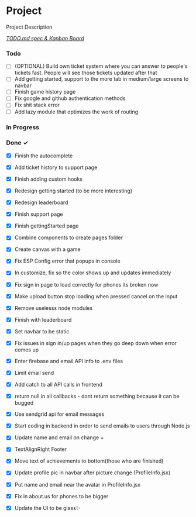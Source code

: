 # Project

Project Description

<em>[TODO.md spec & Kanban Board](https://bit.ly/3fCwKfM)</em>

### Todo

- [ ] (OPTIONAL) Build own ticket system where you can answer to people's tickets fast. People will see those tickets updated after that  
- [ ] Add getting started, support to the more tab in medium/large screens to navbar  
- [ ] Finish game history page  
- [ ] Fix google and github authentication methods  
- [ ] Fix shit stack error  
- [ ] Add lazy module that optimizes the work of routing  

### In Progress


### Done ✓

- [x] Finish the autocomplete  
- [x] Add ticket history to support page  
- [x] Finish adding custom hooks  
- [x] Redesign getting started (to be more interesting)  
- [x] Redesign leaderboard  
- [x] Finish support page  
- [x] Finish gettingStarted page  
- [x] Combine components to create pages folder  
- [x] Create canvas with a game  
- [x] Fix ESP Config error that popups in console  
- [x] In customize, fix so the color shows up and updates immediately  
- [x] Fix sign in page to load correctly for phones its broken now  
- [x] Make upload button stop loading when pressed cancel on the input  
- [x] Remove uselesss node modules  
- [x] Finish with leaderboard  
- [x] Set navbar to be static  
- [x] Fix issues in sign in/up pages when they go deep down when error comes up  
- [x] Enter firebase and email API info to .env files  
- [x] Limit email send  
- [x] Add catch to all API calls in frontend  
- [x] return null in all callbacks - dont return something because it can be bugged  
- [x] Use sendgrid api for email messages  
- [x] Start coding in backend in order to send emails to users through Node.js  
- [x] Update name and email on change +  
- [x] TextAlignRight Footer  
- [x] Move text of achievements to bottom(those who are finished)  
- [x] Update profile pic in navbar after picture change (ProfileInfo.jsx)  
- [x] Put name and email near the avatar in ProfileInfo.jsx  
- [x] Fix in about.us for phones to be bigger  
- [x] Update the UI to be glass✨  

